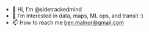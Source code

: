 - 👋 Hi, I’m @sidetrackedmind
- 👀 I’m interested in data, maps, ML ops, and transit :)
- 📫 How to reach me ben.malnor@gmail.com

<!---
sidetrackedmind/sidetrackedmind is a ✨ special ✨ repository because its `README.md` (this file) appears on your GitHub profile.
You can click the Preview link to take a look at your changes.
--->
